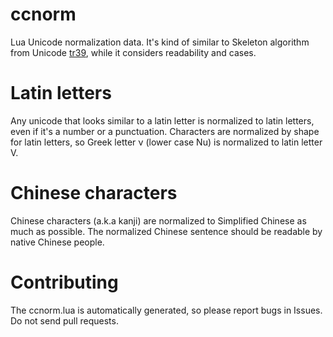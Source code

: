 # ccnorm
Lua Unicode normalization data. It's kind of similar to Skeleton algorithm from Unicode [tr39](http://www.unicode.org/reports/tr39/), while it considers readability and cases.

# Latin letters
Any unicode that looks similar to a latin letter is normalized to latin letters, even if it's a number or a punctuation. Characters are normalized by shape for latin letters, so Greek letter ν (lower case Nu) is normalized to latin letter V.

# Chinese characters
Chinese characters (a.k.a kanji) are normalized to Simplified Chinese as much as possible. The normalized Chinese sentence should be readable by native Chinese people.

# Contributing
The ccnorm.lua is automatically generated, so please report bugs in Issues. Do not send pull requests.
